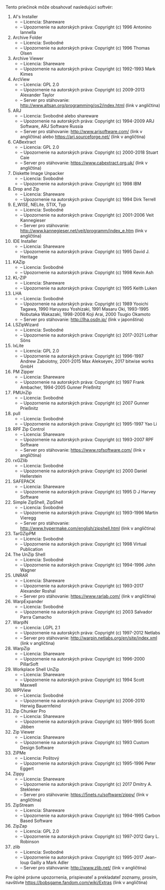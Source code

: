 Tento priečinok môže obsahovať nasledujúci softvér:

1. AI's Installer
   - – Licencia: Shareware
   - – Upozornenie na autorských práva: Copyright (c) 1996 Antonino Iannella
2. Archive Folder
   - – Licencia: Svobodné
   - – Upozornenie na autorských práva: Copyright (c) 1996 Thomas Olsen
3. Archive Viewer
   - – Licencia: Shareware
   - – Upozornenie na autorských práva: Copyright (c) 1992-1993 Mark Kimes
4. ArcView
   - – Licencia: GPL 2.0
   - – Upozornenie na autorských práva: Copyright (c) 2009-2013 Alexander Taylor
   - – Server pro stáhovanie: http://www.altsan.org/programming/os2/index.html (link v angličtina)
5. ARJ
   - – Licencia: Svobodné alebo shareware
   - – Upozornenie na autorských práva: Copyright (c) 1994-2009 ARJ Software, ARJ Software Russia
   - – Server pro stáhovanie: http://www.arjsoftware.com/ (link v angličtina) alebo https://arj.sourceforge.net/ (link v angličtina)
6. CABextract
   - – Licencia: GPL 2.0
   - – Upozornenie na autorských práva: Copyright (c) 2000-2018 Stuart Caie
   - – Server pro stáhovanie: https://www.cabextract.org.uk/ (link v angličtina)
7. Diskette Image Unpacker
   - – Licencia: Svobodné
   - – Upozornenie na autorských práva: Copyright (c) 1998 IBM
8. Drop and Zip
   - – Licencia: Shareware
   - – Upozornenie na autorských práva: Copyright (c) 1994 Dirk Terrell
9. E_WISE, NELite, STIX, Typ
   - – Licencia: Svobodné
   - – Upozornenie na autorských práva: Copyright (c) 2001-2006 Veit Kannegieser
   - – Server pro stáhovanie: http://www.kannegieser.net/veit/programm/index_e.htm (link v angličtina)
10. IDE Installer
    - – Licencia: Shareware
    - – Upozornenie na autorských práva: Copyright (c) 1995 David J. Heritage
11. KAZip
    - – Licencia: Svobodné
    - – Upozornenie na autorských práva: Copyright (c) 1998 Kevin Ash
12. KL-ZIP
    - – Licencia: Shareware
    - – Upozornenie na autorských práva: Copyright (c) 1995 Keith Luken
13. LHA
    - – Licencia: Svobodné
    - – Upozornenie na autorských práva: Copyright (c) 1989 Yooichi Tagawa, 1990 Haruyasu Yoshizaki, 1991 Masaru Oki, 1993-1995 Nobutaka Wakazaki, 1998-2008 Koji Arai, 2000 Tsugio Okamoto
    - – Server pro stáhovanie: http://lha.osdn.jp/ (link v japonština)
14. LSZipWizard
    - – Licencia: Svobodné
    - – Upozornenie na autorských práva: Copyright (c) 2017-2021 Lothar Söns
15. lxLite
    - – Licencia: GPL 2.0
    - – Upozornenie na autorských práva: Copyright (c) 1996-1997 Andrew Zabolotny, 2001-2015 Max Alekseyev, 2017 bitwise works GmbH
16. PM Zipper
    - – Licencia: Shareware
    - – Upozornenie na autorských práva: Copyright (c) 1997 Frank Ambacher, 1994-2005 Gunner Prießnitz
17. PMUnZip
    - – Licencia: Svobodné
    - – Upozornenie na autorských práva: Copyright (c) 2007 Gunner Prießnitz
18. pull
    - – Licencia: Svobodné
    - – Upozornenie na autorských práva: Copyright (c) 1995-1997 Yao Li
19. RPF Zip Control
    - – Licencia: Shareware
    - – Upozornenie na autorských práva: Copyright (c) 1993-2007 RPF Software
    - – Server pro stáhovanie: https://www.rpfsoftware.com/ (link v angličtina)
20. rxGZlib
    - – Licencia: Svobodné
    - – Upozornenie na autorských práva: Copyright (c) 2000 Daniel Hellerstein
21. SAFEPACK
    - – Licencia: Shareware
    - – Upozornenie na autorských práva: Copyright (c) 1995 D J Harvey Software
22. Simple ZipShell, ZipShell
    - – Licencia: Svobodné
    - – Upozornenie na autorských práva: Copyright (c) 1993-1996 Martin Vieregg
    - – Server pro stáhovanie: http://www.hypermake.com/english/zipshell.html (link v angličtina)
23. TarGZipPM
    - – Licencia: Svobodné
    - – Upozornenie na autorských práva: Copyright (c) 1998 Virtual Publication
24. The UnZip Shell
    - – Licencia: Svobodné
    - – Upozornenie na autorských práva: Copyright (c) 1994-1996 John Wagner
25. UNRAR
    - – Licencia: Shareware
    - – Upozornenie na autorských práva: Copyright (c) 1993-2017 Alexander Roshal
    - – Server pro stáhovanie: https://www.rarlab.com/ (link v angličtina)
26. WarpExpander
    - – Licencia: Svobodné
    - – Upozornenie na autorských práva: Copyright (c) 2003 Salvador Parra Camacho
27. WarpIN
    - – Licencia: LGPL 2.1
    - – Upozornenie na autorských práva: Copyright (c) 1997-2012 Netlabs
    - – Server pro stáhovanie: http://warpin.netlabs.org/en/site/index.xml (link v angličtina)
28. WarpZip
    - – Licencia: Shareware
    - – Upozornenie na autorských práva: Copyright (c) 1996-2000 PillarSoft
29. Workplace Shell UnZip
    - – Licencia: Shareware
    - – Upozornenie na autorských práva: Copyright (c) 1994 Scott Maxwell
30. WPIView
    - – Licencia: Svobodné
    - – Upozornenie na autorských práva: Copyright (c) 2006-2010 Herwig Bauernfeind
31. Zip Chunker Pro
    - – Licencia: Shareware
    - – Upozornenie na autorských práva: Copyright (c) 1991-1995 Scott Jibben
32. Zip Viewer
    - – Licencia: Shareware
    - – Upozornenie na autorských práva: Copyright (c) 1993 Custom Design Software
33. ZiPMe
    - – Licencia: Poštový
    - – Upozornenie na autorských práva: Copyright (c) 1995-1996 Peter Eggert
34. Zippy
    - – Licencia: Shareware
    - – Upozornenie na autorských práva: Copyright (c) 2017 Dmitry A. Steklenev
    - – Server pro stáhovanie: https://5nets.ru/software/zippy/ (link v angličtina)
35. ZipStream
    - – Licencia: Shareware
    - – Upozornenie na autorských práva: Copyright (c) 1994-1995 Carbon Based Software
36. ZipZap
    - – Licencia: GPL 2.0
    - – Upozornenie na autorských práva: Copyright (c) 1997-2012 Gary L. Robinson
37. zlib
    - – Licencia: Svobodné
    - – Upozornenie na autorských práva: Copyright (c) 1995-2017 Jean-loup Gailly a Mark Adler
    - – Server pro stáhovanie: http://www.zlib.net/ (link v angličtina)

Pre úplné právne upozornenia, prispievateľ a prekladateľ zoznamy, prosím, navštívte https://bobsgame.fandom.com/wiki/Extras (link v angličtina)
